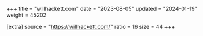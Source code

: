 +++
title = "willhackett.com"
date = "2023-08-05"
updated = "2024-01-19"
weight = 45202

[extra]
source = "https://willhackett.com/"
ratio = 16
size = 44
+++

